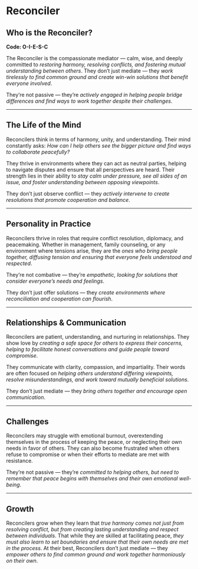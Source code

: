 # Reconciler
## Who is the Reconciler?
**Code: O-I-E-S-C**

The Reconciler is the compassionate mediator — calm, wise, and deeply committed to *restoring harmony, resolving conflicts, and fostering mutual understanding between others*. They don’t just mediate — they *work tirelessly to find common ground and create win-win solutions that benefit everyone involved*.

They’re not passive — they’re *actively engaged in helping people bridge differences and find ways to work together despite their challenges*.

---

## The Life of the Mind

Reconcilers think in terms of harmony, unity, and understanding. Their mind constantly asks: *How can I help others see the bigger picture and find ways to collaborate peacefully?*

They thrive in environments where they can act as neutral parties, helping to navigate disputes and ensure that all perspectives are heard. Their strength lies in their ability to *stay calm under pressure, see all sides of an issue, and foster understanding between opposing viewpoints*.

They don’t just observe conflict — they *actively intervene to create resolutions that promote cooperation and balance*.

---

## Personality in Practice

Reconcilers thrive in roles that require conflict resolution, diplomacy, and peacemaking. Whether in management, family counseling, or any environment where tensions arise, they are the *ones who bring people together, diffusing tension and ensuring that everyone feels understood and respected*.

They’re not combative — they’re *empathetic, looking for solutions that consider everyone’s needs and feelings*.

They don’t just offer solutions — they *create environments where reconciliation and cooperation can flourish*.

---

## Relationships & Communication

Reconcilers are patient, understanding, and nurturing in relationships. They show love by *creating a safe space for others to express their concerns, helping to facilitate honest conversations and guide people toward compromise*.

They communicate with clarity, compassion, and impartiality. Their words are often focused on *helping others understand differing viewpoints, resolve misunderstandings, and work toward mutually beneficial solutions*.

They don’t just mediate — they *bring others together and encourage open communication*.

---

## Challenges

Reconcilers may struggle with emotional burnout, overextending themselves in the process of keeping the peace, or neglecting their own needs in favor of others. They can also become frustrated when others refuse to compromise or when their efforts to mediate are met with resistance.

They’re not passive — they’re *committed to helping others, but need to remember that peace begins with themselves and their own emotional well-being*.

---

## Growth

Reconcilers grow when they learn that *true harmony comes not just from resolving conflict, but from creating lasting understanding and respect between individuals*. That while they are skilled at facilitating peace, *they must also learn to set boundaries and ensure that their own needs are met in the process*. At their best, Reconcilers don’t just mediate — they *empower others to find common ground and work together harmoniously on their own*.

